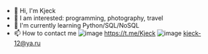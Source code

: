 - 👋 Hi, I'm Kjeck
- 👀 I am interested: programming, photography, travel
- 🌱 I'm currently learning Python/SQL/NoSQL
- 📫 How to contact me ![image](https://user-images.githubusercontent.com/60232582/160255894-90d0311d-be00-4cd7-8d15-905d21d0dcb3.png)
 https://t.me/Kjeck ![image](https://user-images.githubusercontent.com/60232582/160255821-ebb4515d-6c6f-4384-8b33-d15aec7f69a5.png) kjeck-12@ya.ru




<!---
Kjeck/Kjeck is a ✨ special ✨ repository because its `README.md` (this file) appears on your GitHub profile.
You can click the Preview link to take a look at your changes.
--->
